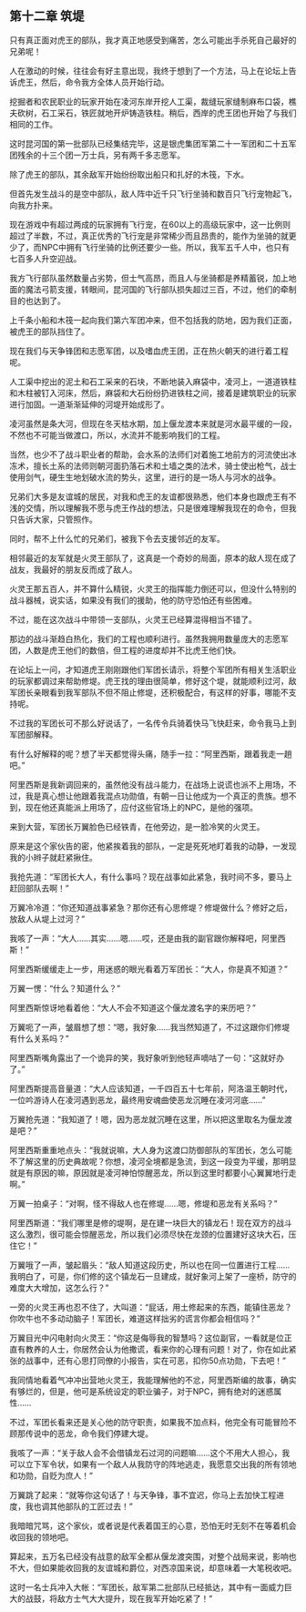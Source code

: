 ## 第十二章 筑堤

只有真正面对虎王的部队，我才真正地感受到痛苦，怎么可能出手杀死自己最好的兄弟呢！

人在激动的时候，往往会有好主意出现，我终于想到了一个方法，马上在论坛上告诉虎王，然后，命令我方全体人员开始行动。

挖掘者和农民职业的玩家开始在凌河东岸开挖人工渠，裁缝玩家缝制麻布口袋，樵夫砍树，石工采石，铁匠就地开炉铸造铁柱。稍后，西岸的虎王团也开始了与我们相同的工作。

这时昆河国的第一批部队已经集结完毕，这是银虎集团军第二十一军团和二十五军团残余的十三个团一万士兵，另有两千多志愿军。

除了虎王的部队，其余敌军开始纷纷取出船只和扎好的木筏，下水。

但首先发生战斗的是空中部队，敌人阵中近千只飞行坐骑和数百只飞行宠物起飞，向我方扑来。

现在游戏中有超过两成的玩家拥有飞行宠，在60以上的高级玩家中，这一比例则超过了半数，不过，真正优秀的飞行宠是非常稀少而且昂贵的，能作为坐骑的就更少了，而NPC中拥有飞行坐骑的比例还要少一些。所以，我军五千人中，也只有七百多人升空迎战。

我方飞行部队虽然数量占劣势，但士气高昂，而且人与坐骑都是养精蓄锐，加上地面的魔法弓箭支援，转眼间，昆河国的飞行部队损失超过三百，不过，他们的牵制目的也达到了。

上千条小船和木筏一起向我们第六军团冲来，但不包括我的防地，因为我们正面，被虎王的部队挡住了。

现在我们与天争锋团和志愿军团，以及嗜血虎王团，正在热火朝天的进行着工程呢。

人工渠中挖出的泥土和石工采来的石块，不断地装入麻袋中，凌河上，一道道铁柱和木柱被钉入河床，然后，麻袋和大石纷纷扔进铁柱之间，接着是建筑职业的玩家进行加固。一道渐渐延伸的河堤开始成形了。

凌河虽然是条大河，但现在冬天枯水期，加上偃龙渡本来就是河水最平缓的一段，不然也不可能当做渡口，所以，水流并不能影响我们的工程。

当然，也少不了战斗职业者的帮助，会水系的法师们对着施工地前方的河流使出冰冻术，擅长土系的法师则朝河面扔落石术和土墙之类的法术，骑士使出枪气，战士使用剑气，硬生生地划破水流的势头，这里，进行的是一场人与河水的战争。

兄弟们大多是友谊城的居民，对我和虎王的友谊都很熟悉，他们本身也跟虎王有不浅的交情，所以理解我不愿与虎王作战的想法，只是很难理解我现在的命令，但我只告诉大家，只管照作。

同时，帮不上什么忙的兄弟们，被我下令去支援邻近的友军。

相邻最近的友军就是火灵王部队了，这真是一个奇妙的局面，原本的敌人现在成了战友，我最好的朋友反而成了敌人。

火灵王那五百人，并不算什么精锐，火灵王的指挥能力倒还可以，但没什么特别的战斗器械，说实话，如果没有我们的援助，他的防守恐怕还有些困难。

不过，能在这次战斗中带领一支部队，火灵王已经算混得相当不错了。

那边的战斗渐趋白热化，我们的工程也顺利进行。虽然我拥用数量庞大的志愿军团，人数是虎王他们的数倍，但工程的进度却并不比虎王他们快。

在论坛上一问，才知道虎王刚刚跟他们军团长请示，将整个军团所有相关生活职业的玩家都调过来帮助修堤。虎王找的理由很简单，修好这个堤，就能顺利过河，敌军团长亲眼看到我军部队不但不阻止修堤，还积极配合，有这样的好事，哪能不支持呢。

不过我的军团长可不那么好说话了，一名传令兵骑着快马飞快赶来，命令我马上到军团部解释。

有什么好解释的呢？想了半天都觉得头痛，随手一拉：“阿里西斯，跟着我走一趟吧。”

阿里西斯是我新调回来的，虽然他没有战斗能力，在战场上说谎也派不上用场，不过，我是真心想让他跟着我混点功勋值，有朝一日让他成为一个真正的贵族。想不到，现在他还真能派上用场了，应付这些官场上的NPC，是他的强项。

来到大营，军团长万翼脸色已经铁青，在他旁边，是一脸冷笑的火灵王。

原来是这个家伙告的密，他紧挨着我的部队，一定是死死地盯着我的动静，一发现我的小辫子就赶紧揪住。

我抢先道：“军团长大人，有什么事吗？现在战事如此紧急，我时间不多，要马上赶回部队去啊！”

万翼冷冷道：“你还知道战事紧急？那你还有心思修堤？修堤做什么？修好之后，放敌人从堤上过河？”

我咳了一声：“大人……其实……嗯……哎，还是由我的副官跟你解释吧，阿里西斯！”

阿里西斯缓缓走上一步，用迷惑的眼光看着万军团长：“大人，你是真不知道？”

万翼一愣：“什么？知道什么？”

阿里西斯惊讶地看着他：“大人不会不知道这个偃龙渡名字的来历吧？”

万翼呃了一声，皱眉想了想：“嗯，我好象……我当然知道了，不过这跟你们修堤有什么关系吗？”

阿里西斯嘴角露出了一个诡异的笑，我好象听到他轻声嘀咕了一句：“这就好办了。”

阿里西斯提高音量道：“大人应该知道，一千四百五十七年前，阿洛温王朝时代，一位吟游诗人在凌河遇到恶龙，最终用安魂曲使恶龙沉睡在凌河河底……”

万翼抢先道：“我知道了！嗯，因为恶龙就沉睡在这里，所以把这里取名为偃龙渡是吧？”

阿里西斯重重地点头：“我就说嘛，大人身为这渡口防御部队的军团长，怎么可能不了解这里的历史典故呢？你想，凌河全境都是急流，到这一段变为平缓，那明显就是有原因的嘛，原因就是凌河神怕惊醒恶龙，所以到这里时都要小心翼翼地行走啊。”

万翼一拍桌子：“对啊，怪不得敌人也在修堤……嗯，修堤和恶龙有关系吗？”

阿里西斯道：“我们哪里是修的堤啊，是在建一块巨大的镇龙石！现在双方的战斗这么激烈，很可能会惊醒恶龙，所以我们必须尽快在龙颈的位置建好这块大石，压住它！”

万翼哦了一声，皱起眉头：“敌人知道这段历史，所以也在同一位置进行工程……我明白了，可是，你们修的这个镇龙石一旦建成，就好象河上架了一座桥，防守的难度大大增加，这怎么行？”

一旁的火灵王再也忍不住了，大叫道：“屁话，用土修起来的东西，能镇住恶龙？你吹牛也不多动动脑子！军团长，难道这样拙劣的谎言你都会相信吗？”

万翼目光中闪电射向火灵王：“你这是侮辱我的智慧吗？这位副官，一看就是位正直有教养的人士，你居然会认为他撒谎，看来你的心理有问题！对了，你在如此紧张的战事中，还有心思打同僚的小报告，实在可恶，扣你50点功勋，下去吧！”

我同情地看着气冲冲出营地火灵王，我能理解他的不忿，阿里西斯编的故事，确实有够烂的，但是，他可是系统设定的职业骗子，对于NPC，拥有绝对的迷惑属性……

不过，军团长看来还是关心他的防守职责，如果我不加点料，他完全有可能冒险不顾那传说中的恶龙，命令我们停建大堤。

我咳了一声：“关于敌人会不会借镇龙石过河的问题嘛……这个不用大人担心，我可以立下军令状，如果有一个敌人从我防守的阵地逃走，我愿意交出我的所有领地和功勋，自贬为庶人！”

万翼跳了起来：“就等你这句话了！与天争锋，事不宜迟，你马上去加快工程进度，我也调其他部队的工匠过去！”

我暗暗咒骂，这个家伙，或者说是代表着国王的心意，恐怕无时无刻不在等着机会收回我的领地吧。

算起来，五万名已经没有战意的敌军全都从偃龙渡突围，对整个战局来说，影响也不大，但如果能收回我的友谊城和爵位，对西凉国来说，却意味着一大笔税收吧。

这时一名士兵冲入大帐：“军团长，敌军第二批部队已经抵达，其中有一面威力巨大的战鼓，将敌方士气大大提升，现在我军开始吃紧了！”

